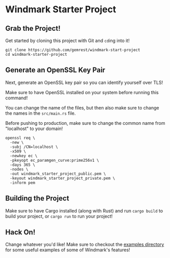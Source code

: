 # Windmark Starter Project

## Grab the Project!

Get started by cloning this project with Git and `cd`ing into it!

```shell
git clone https://github.com/gemrest/windmark-start-project
cd windmark-starter-project
```

## Generate an OpenSSL Key Pair

Next, generate an OpenSSL key pair so you can identify yourself over TLS!

Make sure to have OpenSSL installed on your system before running this command!

You can change the name of the files, but then also make sure to change the
names in the `src/main.rs` file.

Before pushing to production, make sure to change the common name from
"localhost" to your domain!

```shell
openssl req \
  -new \
  -subj /CN=localhost \
  -x509 \
  -newkey ec \
  -pkeyopt ec_paramgen_curve:prime256v1 \
  -days 365 \
  -nodes \
  -out windmark_starter_project_public.pem \
  -keyout windmark_starter_project_private.pem \
  -inform pem
```

## Building the Project

Make sure to have Cargo installed (along with Rust) and run `cargo build` to
build your project, or `cargo run` to run your project!

## Hack On!

Change whatever you'd like! Make sure to checkout the [examples directory](https://github.com/gemrest/windmark/tree/main/examples) for some useful examples of some of Windmark's features!

